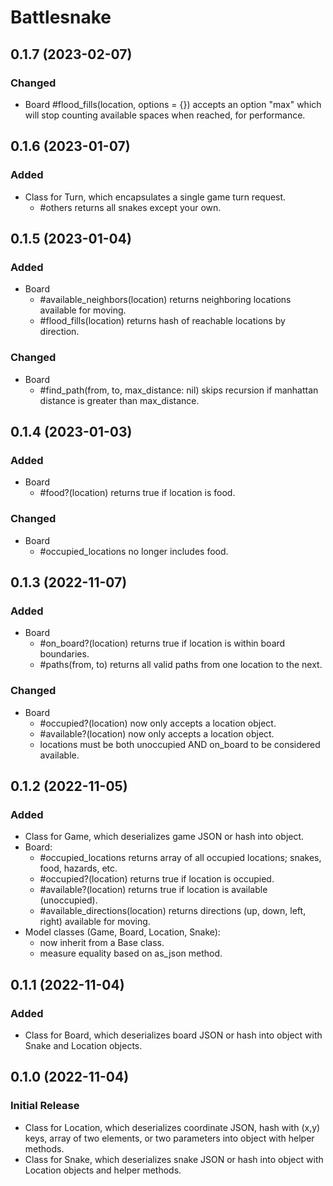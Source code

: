 # Battlesnake

## 0.1.7 (2023-02-07)

### Changed

  - Board
    #flood_fills(location, options = {}) accepts an option "max" which will stop counting available spaces when reached, for performance.

## 0.1.6 (2023-01-07)

### Added

  - Class for Turn, which encapsulates a single game turn request.
    - #others returns all snakes except your own.

## 0.1.5 (2023-01-04)

### Added

  - Board
    - #available_neighbors(location) returns neighboring locations available for moving.
    - #flood_fills(location) returns hash of reachable locations by direction.

### Changed

  - Board
    - #find_path(from, to, max_distance: nil) skips recursion if manhattan distance is greater than
      max_distance.

## 0.1.4 (2023-01-03)

### Added

  - Board
    - #food?(location) returns true if location is food.

### Changed

  - Board
    - #occupied_locations no longer includes food.

## 0.1.3 (2022-11-07)

### Added

  - Board
    - #on_board?(location) returns true if location is within board boundaries.
    - #paths(from, to) returns all valid paths from one location to the next.
  
### Changed

  - Board
    - #occupied?(location) now only accepts a location object.
    - #available?(location) now only accepts a location object.
    - locations must be both unoccupied AND on_board to be considered available.

## 0.1.2 (2022-11-05)

### Added

  - Class for Game, which deserializes game JSON or hash into object.
  - Board:
    - #occupied_locations returns array of all occupied locations; snakes, food, hazards, etc.
    - #occupied?(location) returns true if location is occupied.
    - #available?(location) returns true if location is available (unoccupied).
    - #available_directions(location) returns directions (up, down, left, right) available for
      moving.
  - Model classes (Game, Board, Location, Snake):
    - now inherit from a Base class.
    - measure equality based on as_json method.

## 0.1.1 (2022-11-04)

### Added

  - Class for Board, which deserializes board JSON or hash into object with Snake and Location
    objects.

## 0.1.0 (2022-11-04)

### Initial Release

  - Class for Location, which deserializes coordinate JSON, hash with (x,y) keys, array of two
    elements, or two parameters into object with helper methods.
  - Class for Snake, which deserializes snake JSON  or hash into object with Location objects and
    helper methods.
  